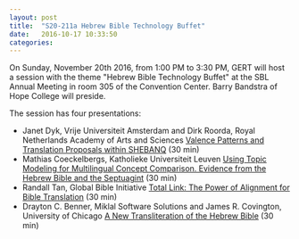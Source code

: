 ```yaml
---
layout: post
title:  "S20-211a Hebrew Bible Technology Buffet"
date:   2016-10-17 10:33:50
categories: 
---
```


On Sunday, November 20th 2016, from 1:00 PM to 3:30 PM, GERT will host a session with the theme "Hebrew Bible Technology Buffet" at the SBL Annual Meeting in room 305 of the Convention Center. Barry Bandstra of Hope College will preside.

The session has four presentations:

- Janet Dyk, Vrije Universiteit Amsterdam and Dirk Roorda, Royal Netherlands Academy of Arts and Sciences
  [Valence Patterns and Translation Proposals within SHEBANQ](https://www.sbl-site.org/meetings/abstract.aspx?id=37680) (30 min)
- Mathias Coeckelbergs, Katholieke Universiteit Leuven
  [Using Topic Modeling for Multilingual Concept Comparison. Evidence from the Hebrew Bible and the Septuagint](https://www.sbl-site.org/meetings/abstract.aspx?id=40497) (30 min)
- Randall Tan, Global Bible Initiative
  [Total Link: The Power of Alignment for Bible Translation](https://www.sbl-site.org/meetings/abstract.aspx?id=40534) (30 min)
- Drayton C. Benner, Miklal Software Solutions and James R. Covington, University of Chicago
  [A New Transliteration of the Hebrew Bible](https://www.sbl-site.org/meetings/abstract.aspx?id=39435) (30 min)
